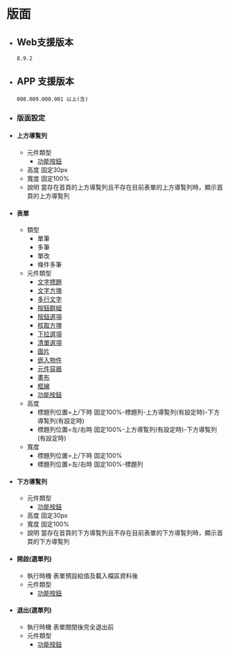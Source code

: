# 版面

* ## Web支援版本
  
      8.9.2

* ## APP 支援版本

      008.009.000.001 以上(含)

* ### 版面設定

* #### 上方導覧列

  * 元件類型
    * [功能按鈕](../Component/button.md)
  * 高度
        固定30px
  * 寬度
        固定100%
  * 說明
        當存在首頁的上方導覧列且不存在目前表單的上方導覧列時，顯示首頁的上方導覧列

* #### 表單

  * 類型
    * 單筆
    * 多筆
    * 單改
    * 條件多筆
  * 元件類型
    * [文字標題](../Component/label.md)
    * [文字方塊](../Component/text.md)
    * [多行文字](../Component/mulitText.md)
    * [按鈕群組](../Component/radioGroup.md)
    * [按鈕選項](../Component/radioButton.md)
    * [核取方塊](../Component/checkedBox.md)
    * [下拉選項](../Component/dropList.md)
    * [清單選項](../Component/list.md)
    * [圖片](../Component/image.md)
    * [嵌入物件](../Component/embed.md)
    * [元件容器](../Component/container.md)
    * [畫布](../Component/canvas.md)
    * [框線](../Component/border.md)
    * [功能按鈕](../Component/button.md)
  * 高度
    * 標題列位置=上/下時
          固定100%-標題列-上方導覧列(有設定時)-下方導覧列(有設定時)
    * 標題列位置=左/右時
          固定100%-上方導覧列(有設定時)-下方導覧列(有設定時)
  * 寬度
    * 標題列位置=上/下時
          固定100%
    * 標題列位置=左/右時
          固定100%-標題列

* #### 下方導覧列

  * 元件類型
    * [功能按鈕](../Component/button.md)
  * 高度
        固定30px
  * 寬度
        固定100%
  * 說明
        當存在首頁的下方導覧列且不存在目前表單的下方導覧列時，顯示首頁的下方導覧列

* #### 開啟(選單列)

  * 執行時機
          表單預設給值及載入檔區資料後
  * 元件類型
    * [功能按鈕](../Component/button.md)

* #### 退出(選單列)

  * 執行時機
          表單關閉後完全退出前
  * 元件類型
    * [功能按鈕](../Component/button.md)
